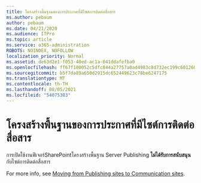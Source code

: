 ```yaml
---
title: โครงสร้างพื้นฐานของการประกาศที่มีไซต์การติดต่อสื่อสาร
ms.author: pebaum
author: pebaum
ms.date: 04/21/2020
ms.audience: ITPro
ms.topic: article
ms.service: o365-administration
ROBOTS: NOINDEX, NOFOLLOW
localization_priority: Normal
ms.assetid: de63d2e1-f053-40ed-ac1a-041ddafefba0
ms.openlocfilehash: ff67f100052c5dfc844a27757a0ad4983c8d732ec199c601260206b1b621a085
ms.sourcegitcommit: b5f7da89a650d2915dc652449623c78be6247175
ms.translationtype: MT
ms.contentlocale: th-TH
ms.lasthandoff: 08/05/2021
ms.locfileid: "54075383"
---
```

# <a name="publishing-infrastructure-with-a-communication-site"></a>โครงสร้างพื้นฐานของการประกาศที่มีไซต์การติดต่อสื่อสาร


การเปิดใช้งานฟีเจอร์SharePointโครงสร้างพื้นฐาน Server Publishing **ไม่ได้รับการสนับสนุน** กับไซต์การติดต่อสื่อสาร 
  
For more info, see [Moving from Publishing sites to Communication sites](https://docs.microsoft.com/sharepoint/publishing-sites-classic-to-modern-experience). 
  


